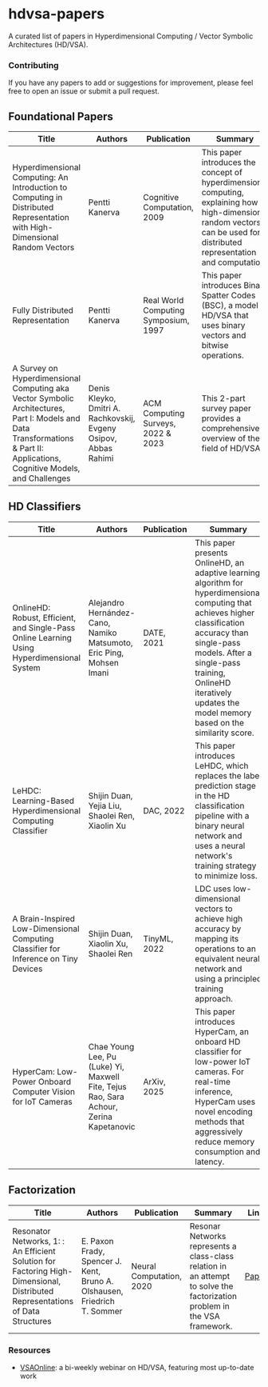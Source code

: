 # hdvsa-papers
A curated list of papers in Hyperdimensional Computing / Vector Symbolic Architectures (HD/VSA).

### Contributing
If you have any papers to add or suggestions for improvement, please feel free to open an issue or submit a pull request.

## Foundational Papers

| Title | Authors | Publication | Summary | Link |
|-------|---------|------------|---------|------|
| Hyperdimensional Computing: An Introduction to Computing in Distributed Representation with High-Dimensional Random Vectors | Pentti Kanerva | Cognitive Computation, 2009 | This paper introduces the concept of hyperdimensional computing, explaining how high-dimensional random vectors can be used for distributed representation and computation. | [Paper](https://link.springer.com/article/10.1007/s12559-009-9009-8) |
| Fully Distributed Representation | Pentti Kanerva | Real World Computing Symposium, 1997 | This paper introduces Binary Spatter Codes (BSC), a model of HD/VSA that uses binary vectors and bitwise operations. | [Paper](http://www.cap-lore.com/RWC97-kanerva.pdf) |
| A Survey on Hyperdimensional Computing aka Vector Symbolic Architectures, Part I: Models and Data Transformations & Part II: Applications, Cognitive Models, and Challenges | Denis Kleyko, Dmitri A. Rachkovskij, Evgeny Osipov, Abbas Rahimi | ACM Computing Surveys, 2022 & 2023 | This 2-part survey paper provides a comprehensive overview of the field of HD/VSA. | [Part I](https://arxiv.org/abs/2111.06077), [Part II](https://arxiv.org/abs/2112.15424) |

## HD Classifiers

| Title | Authors | Publication | Summary | Link |
|-------|---------|------------|---------|------|
| OnlineHD: Robust, Efficient, and Single-Pass Online Learning Using Hyperdimensional System | Alejandro Hernández-Cano, Namiko Matsumoto, Eric Ping, Mohsen Imani | DATE, 2021 | This paper presents OnlineHD, an adaptive learning algorithm for hyperdimensional computing that achieves higher classification accuracy than single-pass models. After a single-pass training, OnlineHD iteratively updates the model memory based on the similarity score. | [Paper](https://ieeexplore.ieee.org/document/9474107) |
| LeHDC: Learning-Based Hyperdimensional Computing Classifier | Shijin Duan, Yejia Liu, Shaolei Ren, Xiaolin Xu | DAC, 2022 | This paper introduces LeHDC, which replaces the label prediction stage in the HD classification pipeline with a binary neural network and uses a neural network's training strategy to minimize loss. | [Paper](https://dl.acm.org/doi/10.1145/3489517.3530593) |
| A Brain-Inspired Low-Dimensional Computing Classifier for Inference on Tiny Devices | Shijin Duan, Xiaolin Xu, Shaolei Ren | TinyML, 2022 | LDC uses low-dimensional vectors to achieve high accuracy by mapping its operations to an equivalent neural network and using a principled training approach. | [Paper](https://arxiv.org/abs/2203.04894) |
| HyperCam: Low-Power Onboard Computer Vision for IoT Cameras | Chae Young Lee, Pu (Luke) Yi, Maxwell Fite, Tejus Rao, Sara Achour, Zerina Kapetanovic | ArXiv, 2025 | This paper introduces HyperCam, an onboard HD classifier for low-power IoT cameras. For real-time inference, HyperCam uses novel encoding methods that aggressively reduce memory consumption and latency. | [Paper](https://arxiv.org/abs/2501.10547) |

## Factorization

| Title | Authors | Publication | Summary | Link |
|-------|---------|------------|---------|------|
| Resonator Networks, 1: : An Efficient Solution for Factoring High-Dimensional, Distributed Representations of Data Structures | E. Paxon Frady, Spencer J. Kent, Bruno A. Olshausen, Friedrich T. Sommer | Neural Computation, 2020 | Resonar Networks represents a class-class relation in an attempt to solve the factorization problem in the VSA framework. | [Paper](https://dl.acm.org/doi/abs/10.1162/neco_a_01331) |

### Resources

* [VSAOnline](https://sites.google.com/view/hdvsaonline/spring-2025?authuser=0): a bi-weekly webinar on HD/VSA, featuring most up-to-date work
